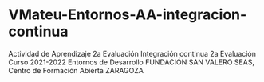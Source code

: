 # VMateu-Entornos-AA-integracion-continua
Actividad de Aprendizaje 2a Evaluación Integración continua 2a Evaluación Curso 2021-2022 Entornos de Desarrollo FUNDACIÓN SAN VALERO SEAS, Centro de Formación Abierta ZARAGOZA
